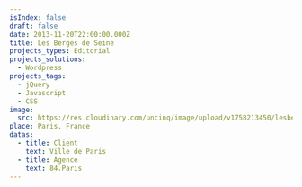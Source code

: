 ```yaml
---
isIndex: false
draft: false
date: 2013-11-20T22:00:00.000Z
title: Les Berges de Seine
projects_types: Editorial
projects_solutions:
  - Wordpress
projects_tags:
  - jQuery
  - Javascript
  - CSS
image:
  src: https://res.cloudinary.com/uncinq/image/upload/v1758213450/lesberges_jzc0z7.jpg
place: Paris, France
datas:
  - title: Client
    text: Ville de Paris
  - title: Agence
    text: 84.Paris
---
```

